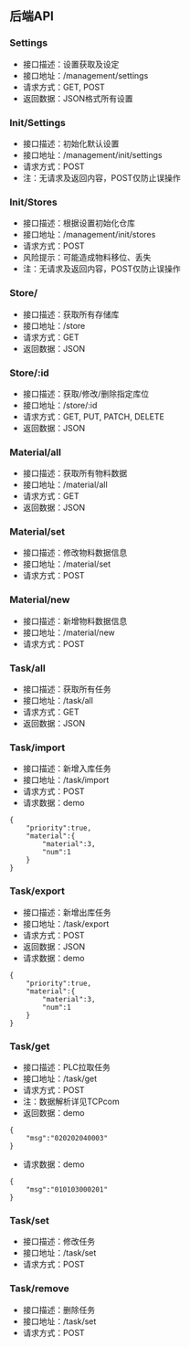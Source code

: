 ## 后端API

### Settings

- 接口描述：设置获取及设定
- 接口地址：/management/settings
- 请求方式：GET, POST
- 返回数据：JSON格式所有设置



### Init/Settings

- 接口描述：初始化默认设置
- 接口地址：/management/init/settings
- 请求方式：POST
- 注：无请求及返回内容，POST仅防止误操作



### Init/Stores

- 接口描述：根据设置初始化仓库
- 接口地址：/management/init/stores
- 请求方式：POST
- 风险提示：可能造成物料移位、丢失
- 注：无请求及返回内容，POST仅防止误操作



### Store/

- 接口描述：获取所有存储库
- 接口地址：/store
- 请求方式：GET
- 返回数据：JSON



### Store/:id

- 接口描述：获取/修改/删除指定库位
- 接口地址：/store/:id
- 请求方式：GET, PUT, PATCH, DELETE
- 返回数据：JSON



### Material/all

- 接口描述：获取所有物料数据
- 接口地址：/material/all
- 请求方式：GET
- 返回数据：JSON



### Material/set

- 接口描述：修改物料数据信息
- 接口地址：/material/set
- 请求方式：POST



### Material/new

- 接口描述：新增物料数据信息
- 接口地址：/material/new
- 请求方式：POST



### Task/all

- 接口描述：获取所有任务
- 接口地址：/task/all
- 请求方式：GET
- 返回数据：JSON



### Task/import

- 接口描述：新增入库任务
- 接口地址：/task/import
- 请求方式：POST
- 请求数据：demo
```
{
    "priority":true,
    "material":{
        "material":3,
        "num":1
    }
}
```



### Task/export

- 接口描述：新增出库任务
- 接口地址：/task/export
- 请求方式：POST
- 返回数据：JSON
- 请求数据：demo
```
{
    "priority":true,
    "material":{
        "material":3,
        "num":1
    }
}
```



### Task/get

- 接口描述：PLC拉取任务
- 接口地址：/task/get
- 请求方式：POST
- 注：数据解析详见TCPcom
- 返回数据：demo
```
{
    "msg":"020202040003"
}
```

- 请求数据：demo
```
{
    "msg":"010103000201"
}
```



### Task/set

- 接口描述：修改任务
- 接口地址：/task/set
- 请求方式：POST



### Task/remove

- 接口描述：删除任务
- 接口地址：/task/set
- 请求方式：POST

